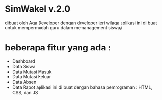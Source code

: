 # SimWakel v.2.0
dibuat oleh Aga Developer dengan developer jeri wilaga
aplikasi ini di buat untuk mempermudah guru dalam memanagement siswa/i 
# beberapa fitur yang ada :
  - Dashboard
  - Data Siswa
  - Data Mutasi Masuk
  - Data Mutasi Keluar
  - Data Absen
  - Data Rapot
aplikasi ini di buat dengan bahasa pemrograman : HTML, CSS, dan JS
